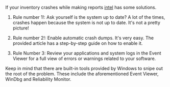If your inventory crashes while making reports [intel](https://www.intel.com/content/www/us/en/support/articles/000098117/processors.html) has some solutions.

1. Rule number 1!: Ask yourself is the system up to date? A lot of the times, crashes happen because the system is not up to date. It's not a pretty picture!

2. Rule number 2!: Enable automatic crash dumps. It's very easy. The provided article has a step-by-step guide on how to enable it.

3. Rule Number 3: Review your applications and system logs in the Event Viewer for a full view of errors or warnings related to your software.

Keep in mind that there are built-in tools provided by Windows to snipe out the root of the problem. These include the aforementioned Event Viewer, WinDbg and Reliability Monitor.
